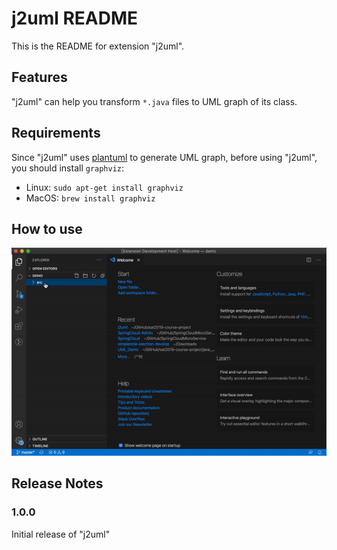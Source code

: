 # j2uml README

This is the README for extension "j2uml". 

## Features

"j2uml" can help you transform `*.java` files to UML graph of its class.

## Requirements

Since "j2uml" uses [plantuml](https://plantuml.com/) to generate UML graph, before using "j2uml", you should install `graphviz`:
- Linux: `sudo apt-get install graphviz`
- MacOS: `brew install graphviz`

## How to use
![](./usage.gif)

## Release Notes

### 1.0.0

Initial release of "j2uml"


